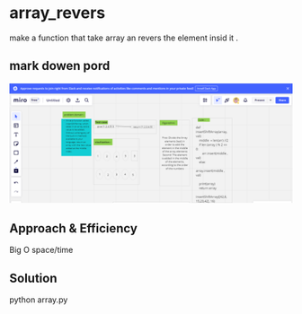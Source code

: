 # array_revers
make a function that take array an revers the element insid it .  

## mark dowen pord 
![Whiteboaed](dddddd.PNG)

## Approach & Efficiency
Big O 
space/time 

## Solution
python array.py
 
